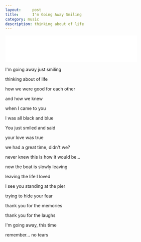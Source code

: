 ```yaml
---
layout:     post
title:      I'm Going Away Smiling
category: music
description: thinking about of life
---
```

<iframe frameborder="no" border="0" marginwidth="0" marginheight="0" width=420 height=86 src="//music.163.com/outchain/player?type=2&id=18383573&auto=1&height=66"></iframe>

I'm going away just smiling

thinking about of life

how we were good for each other

and how we knew

when I came to you

I was all black and blue

You just smiled and said

your love was true

we had a great time, didn't we?

never knew this is how it would be...

now the boat is slowly leaving

leaving the life I loved

I see you standing at the pier

trying to hide your fear

thank you for the memories

thank you for the laughs

I'm going away, this time

remember... no tears